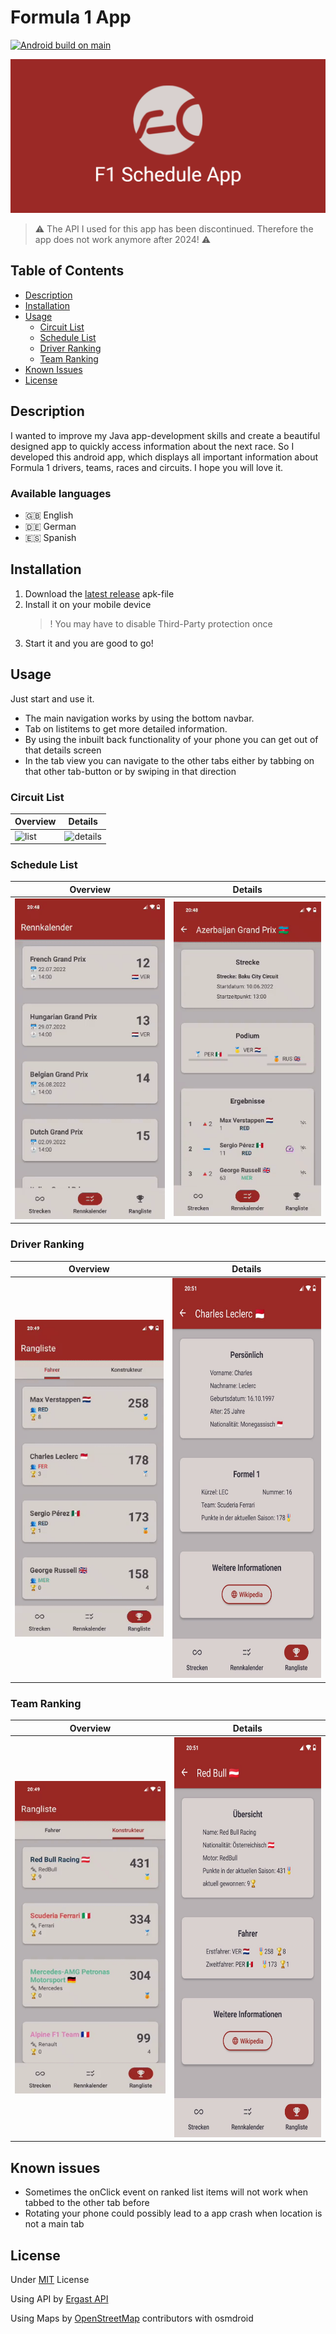 # Formula 1 App

[![Android build on main](https://github.com/tim0-12432/f1-schedule-app/actions/workflows/main_android.yml/badge.svg?branch=main)](https://github.com/tim0-12432/f1-schedule-app/actions/workflows/main_android.yml)

![banner](./app/src/main/res/logo-files/play_store_feature_graphic.png)

> ⚠️ The API I used for this app has been discontinued. Therefore the app does not work anymore after 2024! ⚠️

## Table of Contents

- [Description](#description)
- [Installation](#installation)
- [Usage](#usage)
  - [Circuit List](#circuit-list)
  - [Schedule List](#schedule-list)
  - [Driver Ranking](#driver-ranking)
  - [Team Ranking](#team-ranking)
- [Known Issues](#known-issues)
- [License](#license)

## Description

I wanted to improve my Java app-development skills and create a beautiful designed app to quickly access information about the next race.
So I developed this android app, which displays all important information about Formula 1 drivers, teams, races and circuits.
I hope you will love it.

### Available languages

- :uk: English
- :de: German
- :es: Spanish

## Installation

1. Download the [latest release](https://github.com/tim0-12432/f1-schedule-app/releases/latest) apk-file
2. Install it on your mobile device
   > ! You may have to disable Third-Party protection once
3. Start it and you are good to go!

## Usage

Just start and use it.
- The main navigation works by using the bottom navbar.
- Tab on listitems to get more detailed information.
- By using the inbuilt back functionality of your phone you can get out of that details screen
- In the tab view you can navigate to the other tabs either by tabbing on that other tab-button or by swiping in that direction

### Circuit List

| Overview | Details |
| --- | --- |
| ![list](docs/src/assets/images/circuits.gif) | ![details](docs/src/assets/images/circuit.gif) |

### Schedule List

| Overview | Details |
| --- | --- |
| ![list](docs/src/assets/images/races.gif) | ![details](docs/src/assets/images/race_results.gif) |

### Driver Ranking

| Overview | Details |
| --- | --- |
| ![list](docs/src/assets/images/driver_ranking.gif) | <img src="./docs/src/assets/images/driver.jpg" height="640px" alt="details" /> |

### Team Ranking

| Overview | Details |
| --- | --- |
| ![list](docs/src/assets/images/team_ranking.gif) | <img src="./docs/src/assets/images/team.jpg" height="640px" alt="details" /> |

## Known issues

- Sometimes the onClick event on ranked list items will not work when tabbed to the other tab before
- Rotating your phone could possibly lead to a app crash when location is not a main tab

## License

Under [MIT](./LICENSE.md) License

Using API by [Ergast API](https://ergast.com/mrd/)

Using Maps by [OpenStreetMap](https://www.openstreetmap.org/copyright) contributors with osmdroid
